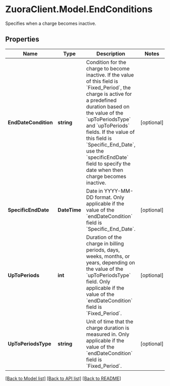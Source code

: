# ZuoraClient.Model.EndConditions
Specifies when a charge becomes inactive. 

## Properties

Name | Type | Description | Notes
------------ | ------------- | ------------- | -------------
**EndDateCondition** | **string** | Condition for the charge to become inactive.  If the value of this field is &#x60;Fixed_Period&#x60;, the charge is active for a predefined duration based on the value of the &#x60;upToPeriodsType&#x60; and &#x60;upToPeriods&#x60; fields.  If the value of this field is &#x60;Specific_End_Date&#x60;, use the &#x60;specificEndDate&#x60; field to specify the date when then charge becomes inactive.  | [optional] 
**SpecificEndDate** | **DateTime** | Date in YYYY-MM-DD format. Only applicable if the value of the &#x60;endDateCondition&#x60; field is &#x60;Specific_End_Date&#x60;.  | [optional] 
**UpToPeriods** | **int** | Duration of the charge in billing periods, days, weeks, months, or years, depending on the value of the &#x60;upToPeriodsType&#x60; field. Only applicable if the value of the &#x60;endDateCondition&#x60; field is &#x60;Fixed_Period&#x60;.  | [optional] 
**UpToPeriodsType** | **string** | Unit of time that the charge duration is measured in. Only applicable if the value of the &#x60;endDateCondition&#x60; field is &#x60;Fixed_Period&#x60;.  | [optional] 

[[Back to Model list]](../README.md#documentation-for-models) [[Back to API list]](../README.md#documentation-for-api-endpoints) [[Back to README]](../README.md)

